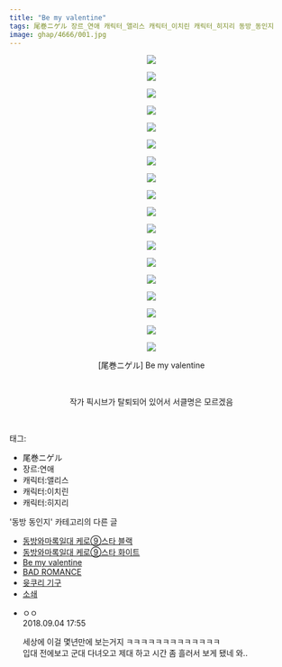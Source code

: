 ```yaml
---
title: "Be my valentine"
tags: 尾巻ニゲル 장르_연애 캐릭터_앨리스 캐릭터_이치린 캐릭터_히지리 동방_동인지
image: ghap/4666/001.jpg
---
```

<div class="article">
<p style="text-align: center; clear: none; float: none;"><img src="{{ site.nasurl }}/ghap/4666/001.jpg"/></p>
<p style="text-align: center; clear: none; float: none;"><img src="{{ site.nasurl }}/ghap/4666/002.jpg"/></p>
<p style="text-align: center; clear: none; float: none;"><img src="{{ site.nasurl }}/ghap/4666/003.jpg"/></p>
<p style="text-align: center; clear: none; float: none;"><img src="{{ site.nasurl }}/ghap/4666/004.jpg"/></p>
<p style="text-align: center; clear: none; float: none;"><img src="{{ site.nasurl }}/ghap/4666/005.jpg"/></p>
<p style="text-align: center; clear: none; float: none;"><img src="{{ site.nasurl }}/ghap/4666/006.jpg"/></p>
<p style="text-align: center; clear: none; float: none;"><img src="{{ site.nasurl }}/ghap/4666/007.jpg"/></p>
<p style="text-align: center; clear: none; float: none;"><img src="{{ site.nasurl }}/ghap/4666/008.jpg"/></p>
<p style="text-align: center; clear: none; float: none;"><img src="{{ site.nasurl }}/ghap/4666/009.jpg"/></p>
<p style="text-align: center; clear: none; float: none;"><img src="{{ site.nasurl }}/ghap/4666/010.jpg"/></p>
<p style="text-align: center; clear: none; float: none;"><img src="{{ site.nasurl }}/ghap/4666/011.jpg"/></p>
<p style="text-align: center; clear: none; float: none;"><img src="{{ site.nasurl }}/ghap/4666/012.jpg"/></p>
<p style="text-align: center; clear: none; float: none;"><img src="{{ site.nasurl }}/ghap/4666/013.jpg"/></p>
<p style="text-align: center; clear: none; float: none;"><img src="{{ site.nasurl }}/ghap/4666/014.jpg"/></p>
<p style="text-align: center; clear: none; float: none;"><img src="{{ site.nasurl }}/ghap/4666/015.jpg"/></p>
<p style="text-align: center; clear: none; float: none;"><img src="{{ site.nasurl }}/ghap/4666/016.jpg"/></p>
<p style="text-align: center; clear: none; float: none;"><img src="{{ site.nasurl }}/ghap/4666/017.jpg"/></p>
<p style="text-align: center; clear: none; float: none;"><img src="{{ site.nasurl }}/ghap/4666/018.jpg"/></p>
<p style="text-align: center; clear: none; float: none;">[尾巻ニゲル] Be my valentine</p>
<p style="text-align: center; clear: none; float: none;"><br/></p>
<p style="text-align: center; clear: none; float: none;">작가 픽시브가 탈퇴되어 있어서 서클명은 모르겠음</p>
<p><br/></p>
</div><div class="tagTrail">
<p>태그: </p>
<ul>
<li>尾巻ニゲル</li>
<li>장르:연애</li>
<li>캐릭터:앨리스</li>
<li>캐릭터:이치린</li>
<li>캐릭터:히지리</li>
</ul>
</div><div class="another">
<p>'동방 동인지' 카테고리의 다른 글</p>
<ul>
<li><a href="/2018-09-03-ghap_4668">동방와마록일대 케로⑨스타 블랙</a></li>
<li><a href="/2018-09-03-ghap_4667">동방와마록일대 케로⑨스타 화이트</a></li>
<li><a href="/2018-09-03-ghap_4666">Be my valentine</a></li>
<li><a href="/2018-09-03-ghap_4665">BAD ROMANCE</a></li>
<li><a href="/2018-09-03-ghap_4664">윳쿠리 기구</a></li>
<li><a href="/2018-09-03-ghap_4662">소쇄</a></li>
</ul>
</div><div class="cb_module cb_fluid">
<div class="cb_wrt cb_profile">
<div class="comment">
<ul>
<li class="cb_thumb_off" id="comment15326017">
<div class="cb_comment_area">
<div class="cb_info_area">
<div class="cb_section">
<span class="cb_nick_name">ㅇㅇ</span>
</div>
<div class="cb_section">
<span class="cb_date">2018.09.04 17:55 </span>
</div>
</div>
<div class="cb_dsc_comment">
<p class="cb_dsc">
											세상에 이걸 몇년만에 보는거지 ㅋㅋㅋㅋㅋㅋㅋㅋㅋㅋㅋㅋㅋ<br/>
입대 전에보고 군대 다녀오고 제대 하고 시간 좀 흘러서 보게 됐네 와..
										</p>
</div>
</div></li>
</ul>
</div>
</div><!-- commentList close -->
</div>